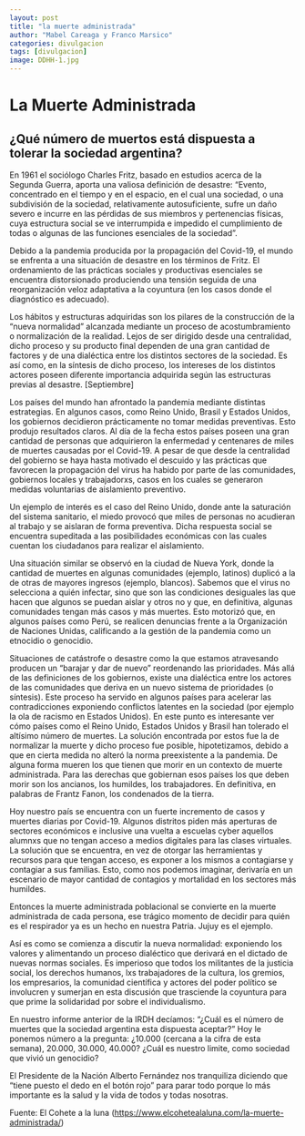 ```yaml
---
layout: post
title: "la muerte administrada"
author: "Mabel Careaga y Franco Marsico"
categories: divulgacion
tags: [divulgacion]
image: DDHH-1.jpg
---
```


# La Muerte Administrada

## ¿Qué número de muertos está dispuesta a tolerar la sociedad argentina?

En 1961 el sociólogo Charles Fritz, basado en estudios acerca de la Segunda Guerra, aporta una valiosa definición de desastre: “Evento, concentrado en el tiempo y en el espacio, en el cual una sociedad, o una subdivisión de la sociedad, relativamente autosuficiente, sufre un daño severo e incurre en las pérdidas de sus miembros y pertenencias físicas, cuya estructura social se ve interrumpida e impedido el cumplimiento de todas o algunas de las funciones esenciales de la sociedad”.

Debido a la pandemia producida por la propagación del Covid-19, el mundo se enfrenta a una situación de desastre en los términos de Fritz. El ordenamiento de las prácticas sociales y productivas esenciales se encuentra distorsionado produciendo una tensión seguida de una reorganización veloz adaptativa a la coyuntura (en los casos donde el diagnóstico es adecuado).

Los hábitos y estructuras adquiridas son los pilares de la construcción de la “nueva normalidad” alcanzada mediante un proceso de acostumbramiento o normalización de la realidad. Lejos de ser dirigido desde una centralidad, dicho proceso y su producto final dependen de una gran cantidad de factores y de una dialéctica entre los distintos sectores de la sociedad. Es así como, en la síntesis de dicho proceso, los intereses de los distintos actores poseen diferente importancia adquirida según las estructuras previas al desastre.
[Septiembre]

Los países del mundo han afrontado la pandemia mediante distintas estrategias. En algunos casos, como Reino Unido, Brasil y Estados Unidos, los gobiernos decidieron prácticamente no tomar medidas preventivas. Esto produjo resultados claros. Al día de la fecha estos países poseen una gran cantidad de personas que adquirieron la enfermedad y centenares de miles de muertes causadas por el Covid-19.  A pesar de que desde la centralidad del gobierno se haya hasta motivado el descuido y las prácticas que favorecen la propagación del virus ha habido por parte de las comunidades, gobiernos locales y trabajadorxs, casos en los cuales se generaron medidas voluntarias de aislamiento preventivo.

Un ejemplo de interés es el caso del Reino Unido, donde ante la saturación del sistema sanitario, el miedo provocó que miles de personas no acudieran al trabajo y se aislaran de forma preventiva. Dicha respuesta social se encuentra supeditada a las posibilidades económicas con las cuales cuentan los ciudadanos para realizar el aislamiento.

Una situación similar se observó en la ciudad de Nueva York, donde la cantidad de muertes en algunas comunidades (ejemplo, latinos) duplicó a la de otras de mayores ingresos (ejemplo, blancos). Sabemos que el virus no selecciona a quién infectar, sino que son las condiciones desiguales las que hacen que algunos se puedan aislar y otros no y que, en definitiva, algunas comunidades tengan más casos y más muertes. Esto motorizó que, en algunos países como Perú, se realicen denuncias frente a la Organización de Naciones Unidas, calificando a la gestión de la pandemia como un etnocidio o genocidio.

Situaciones de catástrofe o desastre como la que estamos atravesando producen un “barajar y dar de nuevo” reordenando las prioridades. Más allá de las definiciones de los gobiernos, existe una dialéctica entre los actores de las comunidades que deriva en un nuevo sistema de prioridades (o síntesis). Este proceso ha servido en algunos países para acelerar las contradicciones exponiendo conflictos latentes en la sociedad (por ejemplo la ola de racismo en Estados Unidos). En este punto es interesante ver cómo países como el Reino Unido, Estados Unidos y Brasil han tolerado el altísimo número de muertes. La solución encontrada por estos fue la de normalizar la muerte y dicho proceso fue posible, hipotetizamos, debido a que en cierta medida no alteró la norma preexistente a la pandemia. De alguna forma mueren los que tienen que morir en un contexto de muerte administrada. Para las derechas que gobiernan esos países los que deben morir son los ancianos, los humildes, los trabajadores. En definitiva, en palabras de Frantz Fanon, los condenados de la tierra.

Hoy nuestro país se encuentra con un fuerte incremento de casos y muertes diarias por Covid-19. Algunos distritos piden más aperturas de sectores económicos e inclusive una vuelta a escuelas cyber aquellos alumnxs que no tengan acceso a medios digitales para las clases virtuales. La solución que se encuentra, en vez de otorgar las herramientas y recursos para que tengan acceso, es exponer a los mismos a contagiarse y contagiar a sus familias. Esto, como nos podemos imaginar, derivaría en un escenario de mayor cantidad de contagios y mortalidad en los sectores más humildes.

Entonces la muerte administrada poblacional se convierte en la muerte administrada de cada persona, ese trágico momento de decidir para quién es el respirador ya es un hecho en nuestra Patria. Jujuy es el ejemplo.

Así es como se comienza a discutir la nueva normalidad: exponiendo los valores y alimentando un proceso dialéctico que derivará en el dictado de nuevas normas sociales. Es imperioso que todos los militantes de la justicia social, los derechos humanos, lxs trabajadores de la cultura,  los gremios, los empresarios, la comunidad científica y actores del poder político se involucren y sumerjan en esta discusión que trasciende la coyuntura para que prime la solidaridad por sobre el individualismo.

En nuestro informe anterior de la IRDH decíamos: “¿Cuál es el número de muertes que la sociedad argentina esta dispuesta aceptar?” Hoy le ponemos número a la pregunta: ¿10.000 (cercana a la cifra de esta semana), 20.000, 30.000, 40.000? ¿Cuál es nuestro limite, como sociedad que vivió un genocidio?

El Presidente de la Nación Alberto Fernández nos tranquiliza diciendo que “tiene puesto el dedo en el botón rojo” para parar todo porque lo más importante es la salud y la vida de todos y todas nosotras.


Fuente: El Cohete a la luna (https://www.elcohetealaluna.com/la-muerte-administrada/)
